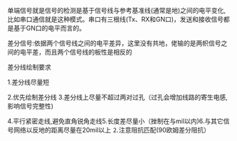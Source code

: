 单端信号就是信号的检测是基于信号线与参考基准线(通常是地)之间的电平变化,比如串口通信就是这种模式。串口有三根线(Tx、RX和GN口)，发送和接收信号都是基于GN口的电平而言的。

差分信号:依据两个信号线之间的电平差异，这里没有共地，佬输的是两帜信号之间的电平差，而且两个信号线的板性是相反的

差分线绘制要求

1.差分线尽量短

2.优先绘制差分线
3.差分线上尽量不超过两对过孔（过孔会增加线路的寄生电感,影响信号完整性)

4.平行紧密走线,避免直角锐角走线5.长度差尽量小（挫制在与mil以内)6.与其它信号网络以反地的距离尽量在20mil以上
⒉注意阻抗匹配(90欧姆差分阻抗）